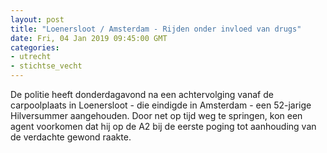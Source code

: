 ```yaml
---
layout: post
title: "Loenersloot / Amsterdam - Rijden onder invloed van drugs"
date: Fri, 04 Jan 2019 09:45:00 GMT
categories: 
- utrecht 
- stichtse_vecht 
---
```


De politie heeft donderdagavond na een achtervolging vanaf de carpoolplaats in Loenersloot - die eindigde in Amsterdam - een 52-jarige Hilversummer aangehouden. Door net op tijd weg te springen, kon een agent voorkomen dat hij op de A2 bij de eerste poging tot aanhouding van de verdachte gewond raakte.
